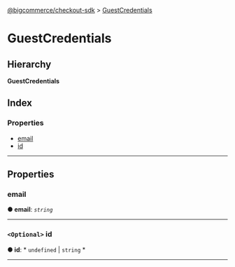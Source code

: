 [@bigcommerce/checkout-sdk](../README.md) > [GuestCredentials](../interfaces/guestcredentials.md)

# GuestCredentials

## Hierarchy

**GuestCredentials**

## Index

### Properties

* [email](guestcredentials.md#email)
* [id](guestcredentials.md#id)

---

## Properties

<a id="email"></a>

###  email

**● email**: *`string`*

___
<a id="id"></a>

### `<Optional>` id

**● id**: * `undefined` &#124; `string`
*

___

